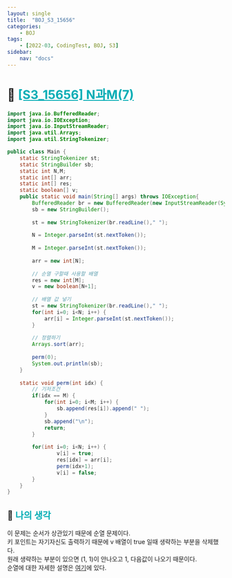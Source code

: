 ```yaml
---
layout: single
title:  "BOJ_S3_15656"
categories: 
    - BOJ
tags: 
    - [2022-03, CodingTest, BOJ, S3]
sidebar:
    nav: "docs"
---
```


# 📁 <b><a style="color:#00adb5" href="https://www.acmicpc.net/problem/15656" target=_blank>[S3_15656] N과M(7)</a></b>

```java
import java.io.BufferedReader;
import java.io.IOException;
import java.io.InputStreamReader;
import java.util.Arrays;
import java.util.StringTokenizer;

public class Main {
	static StringTokenizer st;
	static StringBuilder sb;
	static int N,M;
	static int[] arr;
	static int[] res;
	static boolean[] v;
	public static void main(String[] args) throws IOException{
		BufferedReader br = new BufferedReader(new InputStreamReader(System.in));
		sb = new StringBuilder();
		
		st = new StringTokenizer(br.readLine()," ");
		
		N = Integer.parseInt(st.nextToken());
		
		M = Integer.parseInt(st.nextToken());
		
		arr = new int[N];
		
		// 순열 구할때 사용할 배열
		res = new int[M];
		v = new boolean[N+1];
		
		// 배열 값 넣기
		st = new StringTokenizer(br.readLine()," ");
		for(int i=0; i<N; i++) {
			arr[i] = Integer.parseInt(st.nextToken());
		}
		
		// 정렬하기 
		Arrays.sort(arr);
		
		perm(0);
		System.out.println(sb);
	}
	
	static void perm(int idx) {
		// 기저조건
		if(idx == M) {
			for(int i=0; i<M; i++) {
				sb.append(res[i]).append(" ");
			}
			sb.append("\n");
			return;
		}
		
		for(int i=0; i<N; i++) {
				v[i] = true;
				res[idx] = arr[i];
				perm(idx+1);
				v[i] = false;
		}
	}
}

```

## 🤔 <b><a style="color:#00adb5">나의 생각</a></b>
이 문제는 순서가 상관있기 때문에 순열 문제이다.<br>
키 포인트는 자기자신도 출력하기 때문에 v 배열이 true 일때 생략하는 부분을 삭제했다.<br>
원래 생략하는 부분이 있으면 (1, 1)이 안나오고 1, 다음값이 나오기 때문이다.<br>
순열에 대한 자세한 설명은 <a href="./../ALGORITHM/2022-02-10-ALGORITHM_Permutation_etc.md">여기</a>에 있다.<br>